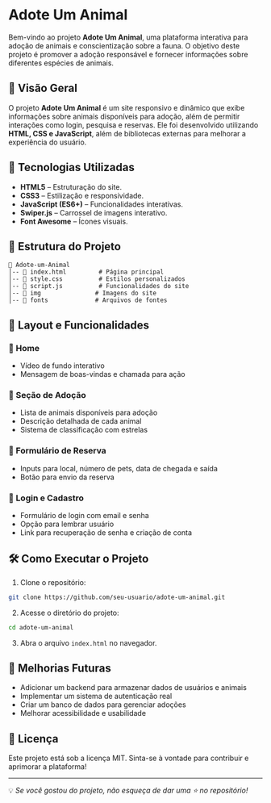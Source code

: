 # Adote Um Animal

Bem-vindo ao projeto **Adote Um Animal**, uma plataforma interativa para adoção de animais e conscientização sobre a fauna. O objetivo deste projeto é promover a adoção responsável e fornecer informações sobre diferentes espécies de animais.

## 📌 Visão Geral

O projeto **Adote Um Animal** é um site responsivo e dinâmico que exibe informações sobre animais disponíveis para adoção, além de permitir interações como login, pesquisa e reservas. Ele foi desenvolvido utilizando **HTML, CSS e JavaScript**, além de bibliotecas externas para melhorar a experiência do usuário.

## 🚀 Tecnologias Utilizadas

- **HTML5** – Estruturação do site.
- **CSS3** – Estilização e responsividade.
- **JavaScript (ES6+)** – Funcionalidades interativas.
- **Swiper.js** – Carrossel de imagens interativo.
- **Font Awesome** – Ícones visuais.

## 📂 Estrutura do Projeto

```
📁 Adote-um-Animal
│-- 📄 index.html         # Página principal
│-- 📄 style.css          # Estilos personalizados
│-- 📄 script.js          # Funcionalidades do site
│-- 📁 img               # Imagens do site
│-- 📁 fonts             # Arquivos de fontes
```

## 🎨 Layout e Funcionalidades

### 🔹 Home

- Vídeo de fundo interativo
- Mensagem de boas-vindas e chamada para ação

### 🔹 Seção de Adoção

- Lista de animais disponíveis para adoção
- Descrição detalhada de cada animal
- Sistema de classificação com estrelas

### 🔹 Formulário de Reserva

- Inputs para local, número de pets, data de chegada e saída
- Botão para envio da reserva

### 🔹 Login e Cadastro

- Formulário de login com email e senha
- Opção para lembrar usuário
- Link para recuperação de senha e criação de conta

## 🛠 Como Executar o Projeto

1. Clone o repositório:

```bash
git clone https://github.com/seu-usuario/adote-um-animal.git
```

2. Acesse o diretório do projeto:

```bash
cd adote-um-animal
```

3. Abra o arquivo `index.html` no navegador.

## 📌 Melhorias Futuras

- Adicionar um backend para armazenar dados de usuários e animais
- Implementar um sistema de autenticação real
- Criar um banco de dados para gerenciar adoções
- Melhorar acessibilidade e usabilidade

## 📄 Licença

Este projeto está sob a licença MIT. Sinta-se à vontade para contribuir e aprimorar a plataforma!

---

💡 *Se você gostou do projeto, não esqueça de dar uma ⭐ no repositório!*

